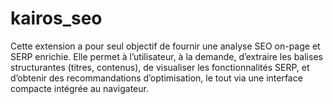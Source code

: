 # kairos_seo
Cette extension a pour seul objectif de fournir une analyse SEO on-page et SERP enrichie. Elle permet à l’utilisateur, à la demande, d’extraire les balises structurantes (titres, contenus), de visualiser les fonctionnalités SERP, et d’obtenir des recommandations d’optimisation, le tout via une interface compacte intégrée au navigateur.
